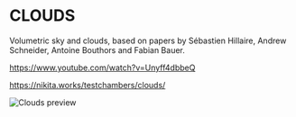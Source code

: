 # CLOUDS
Volumetric sky and clouds, based on papers by Sébastien Hillaire, Andrew Schneider, Antoine Bouthors and Fabian Bauer.

https://www.youtube.com/watch?v=Unyff4dbbeQ

https://nikita.works/testchambers/clouds/

![Clouds preview](https://agafnik.com/img/clouds.webp)
